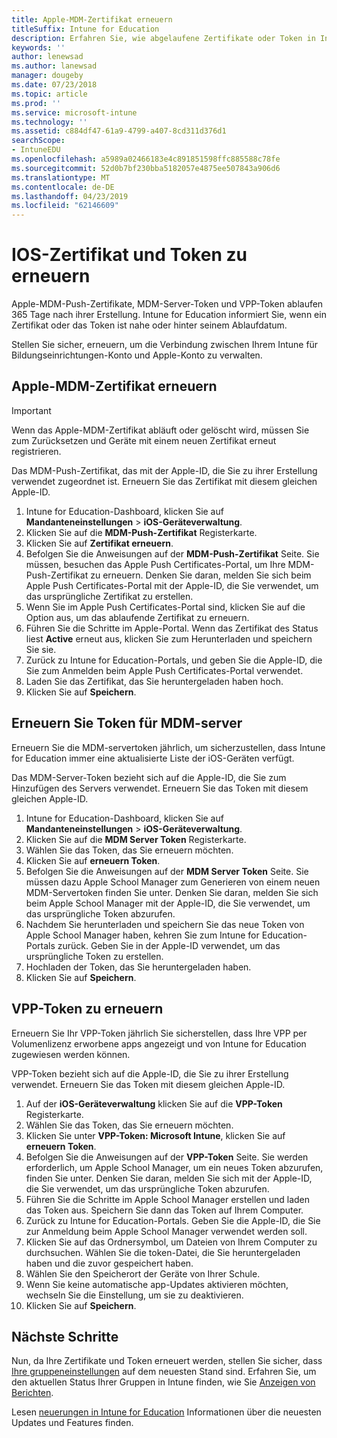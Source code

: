 ```yaml
---
title: Apple-MDM-Zertifikat erneuern
titleSuffix: Intune for Education
description: Erfahren Sie, wie abgelaufene Zertifikate oder Token in Intune for Education-Portals zu erneuern.
keywords: ''
author: lenewsad
ms.author: lanewsad
manager: dougeby
ms.date: 07/23/2018
ms.topic: article
ms.prod: ''
ms.service: microsoft-intune
ms.technology: ''
ms.assetid: c884df47-61a9-4799-a407-8cd311d376d1
searchScope:
- IntuneEDU
ms.openlocfilehash: a5989a02466183e4c891851598ffc885588c78fe
ms.sourcegitcommit: 52d0b7bf230bba5182057e4875ee507843a906d6
ms.translationtype: MT
ms.contentlocale: de-DE
ms.lasthandoff: 04/23/2019
ms.locfileid: "62146609"
---
```

# <a name="renew-ios-certificate-and-tokens"></a>IOS-Zertifikat und Token zu erneuern
Apple-MDM-Push-Zertifikate, MDM-Server-Token und VPP-Token ablaufen 365 Tage nach ihrer Erstellung. Intune for Education informiert Sie, wenn ein Zertifikat oder das Token ist nahe oder hinter seinem Ablaufdatum. 

Stellen Sie sicher, erneuern, um die Verbindung zwischen Ihrem Intune für Bildungseinrichtungen-Konto und Apple-Konto zu verwalten.  

## <a name="renew-apple-mdm--certificate"></a>Apple-MDM-Zertifikat erneuern  
> [!IMPORTANT]
> Wenn das Apple-MDM-Zertifikat abläuft oder gelöscht wird, müssen Sie zum Zurücksetzen und Geräte mit einem neuen Zertifikat erneut registrieren.  

Das MDM-Push-Zertifikat, das mit der Apple-ID, die Sie zu ihrer Erstellung verwendet zugeordnet ist. Erneuern Sie das Zertifikat mit diesem gleichen Apple-ID.

1. Intune for Education-Dashboard, klicken Sie auf **Mandanteneinstellungen** > **iOS-Geräteverwaltung**.
2. Klicken Sie auf die **MDM-Push-Zertifikat** Registerkarte.
3. Klicken Sie auf **Zertifikat erneuern**.
4. Befolgen Sie die Anweisungen auf der **MDM-Push-Zertifikat** Seite. Sie müssen, besuchen das Apple Push Certificates-Portal, um Ihre MDM-Push-Zertifikat zu erneuern. Denken Sie daran, melden Sie sich beim Apple Push Certificates-Portal mit der Apple-ID, die Sie verwendet, um das ursprüngliche Zertifikat zu erstellen.
5. Wenn Sie im Apple Push Certificates-Portal sind, klicken Sie auf die Option aus, um das ablaufende Zertifikat zu erneuern. 
6. Führen Sie die Schritte im Apple-Portal. Wenn das Zertifikat des Status liest **Active** erneut aus, klicken Sie zum Herunterladen und speichern Sie sie.
7. Zurück zu Intune for Education-Portals, und geben Sie die Apple-ID, die Sie zum Anmelden beim Apple Push Certificates-Portal verwendet.
8. Laden Sie das Zertifikat, das Sie heruntergeladen haben hoch.
9. Klicken Sie auf **Speichern**.

## <a name="renew-mdm-server-token"></a>Erneuern Sie Token für MDM-server

Erneuern Sie die MDM-servertoken jährlich, um sicherzustellen, dass Intune for Education immer eine aktualisierte Liste der iOS-Geräten verfügt.

Das MDM-Server-Token bezieht sich auf die Apple-ID, die Sie zum Hinzufügen des Servers verwendet. Erneuern Sie das Token mit diesem gleichen Apple-ID. 

1. Intune for Education-Dashboard, klicken Sie auf **Mandanteneinstellungen** > **iOS-Geräteverwaltung**.
2. Klicken Sie auf die **MDM Server Token** Registerkarte.
3. Wählen Sie das Token, das Sie erneuern möchten.
4. Klicken Sie auf **erneuern Token**.
5. Befolgen Sie die Anweisungen auf der **MDM Server Token** Seite. Sie müssen dazu Apple School Manager zum Generieren von einem neuen MDM-Servertoken finden Sie unter. Denken Sie daran, melden Sie sich beim Apple School Manager mit der Apple-ID, die Sie verwendet, um das ursprüngliche Token abzurufen.
6. Nachdem Sie herunterladen und speichern Sie das neue Token von Apple School Manager haben, kehren Sie zum Intune for Education-Portals zurück. Geben Sie in der Apple-ID verwendet, um das ursprüngliche Token zu erstellen.
7. Hochladen der Token, das Sie heruntergeladen haben.
8. Klicken Sie auf **Speichern**.


## <a name="renew-vpp-token"></a>VPP-Token zu erneuern
Erneuern Sie Ihr VPP-Token jährlich Sie sicherstellen, dass Ihre VPP per Volumenlizenz erworbene apps angezeigt und von Intune for Education zugewiesen werden können.  

VPP-Token bezieht sich auf die Apple-ID, die Sie zu ihrer Erstellung verwendet. Erneuern Sie das Token mit diesem gleichen Apple-ID.  

1. Auf der **iOS-Geräteverwaltung** klicken Sie auf die **VPP-Token** Registerkarte.
2. Wählen Sie das Token, das Sie erneuern möchten.
3. Klicken Sie unter **VPP-Token: Microsoft Intune**, klicken Sie auf **erneuern Token**.
4. Befolgen Sie die Anweisungen auf der **VPP-Token** Seite. Sie werden erforderlich, um Apple School Manager, um ein neues Token abzurufen, finden Sie unter. Denken Sie daran, melden Sie sich mit der Apple-ID, die Sie verwendet, um das ursprüngliche Token abzurufen.
5. Führen Sie die Schritte im Apple School Manager erstellen und laden das Token aus. Speichern Sie dann das Token auf Ihrem Computer.
6. Zurück zu Intune for Education-Portals. Geben Sie die Apple-ID, die Sie zur Anmeldung beim Apple School Manager verwendet werden soll.
7. Klicken Sie auf das Ordnersymbol, um Dateien von Ihrem Computer zu durchsuchen. Wählen Sie die token-Datei, die Sie heruntergeladen haben und die zuvor gespeichert haben.
8. Wählen Sie den Speicherort der Geräte von Ihrer Schule.
9. Wenn Sie keine automatische app-Updates aktivieren möchten, wechseln Sie die Einstellung, um sie zu deaktivieren. 
10. Klicken Sie auf **Speichern**.

## <a name="next-steps"></a>Nächste Schritte
Nun, da Ihre Zertifikate und Token erneuert werden, stellen Sie sicher, dass [Ihre gruppeneinstellungen](edit-groups-intune-for-edu.md) auf dem neuesten Stand sind. Erfahren Sie, um den aktuellen Status Ihrer Gruppen in Intune finden, wie Sie [Anzeigen von Berichten](what-are-reports.md).  

Lesen [neuerungen in Intune for Education](whats-new-in-edu.md) Informationen über die neuesten Updates und Features finden.